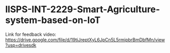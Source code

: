 # llSPS-INT-2229-Smart-Agriculture-system-based-on-IoT
Link for feedback video: https://drive.google.com/file/d/19tiJreptXyL6JpCn5L5rmipbrBmDbfMn/view?usp=drivesdk
